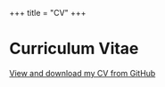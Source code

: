 +++
title = "CV"
+++

# Curriculum Vitae

[View and download my CV from GitHub](https://github.com/SLAC-Gamma-Rays/MariaDainotti.github.io/blob/main/_assets/CV-13-October-2024_FINAL-without-publications.pdf)